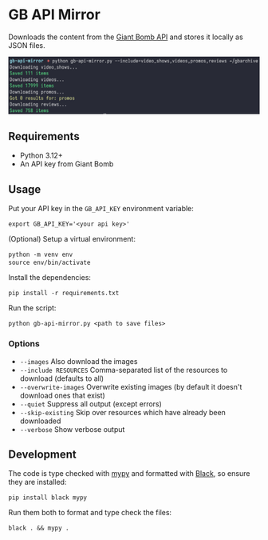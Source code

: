 # GB API Mirror

Downloads the content from the [Giant Bomb API](https://www.giantbomb.com/api/)
and stores it locally as JSON files.

![Screenshot of the script downloading video shows, videos, promos, and reviews](https://github.com/Giant-Bomb-Preservation-Project/gb-api-mirror/blob/main/screenshot.png?raw=true)

## Requirements

* Python 3.12+
* An API key from Giant Bomb

## Usage

Put your API key in the `GB_API_KEY` environment variable:

```shell
export GB_API_KEY='<your api key>'
```

(Optional) Setup a virtual environment:

```shell
python -m venv env
source env/bin/activate
```

Install the dependencies:

```shell
pip install -r requirements.txt
```

Run the script:

```shell
python gb-api-mirror.py <path to save files>
```

### Options

* `--images` Also download the images
* `--include RESOURCES` Comma-separated list of the resources to download (defaults to all)
* `--overwrite-images` Overwrite existing images (by default it doesn't download ones that exist)
* `--quiet` Suppress all output (except errors)
* `--skip-existing` Skip over resources which have already been downloaded
* `--verbose` Show verbose output

## Development

The code is type checked with [mypy](https://mypy-lang.org/) and formatted with
[Black](https://black.readthedocs.io/), so ensure they are installed:

```shell
pip install black mypy
```

Run them both to format and type check the files:

```shell
black . && mypy .
```
